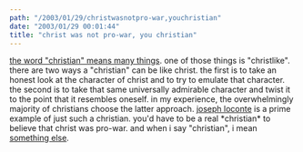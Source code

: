 ```yaml
---
path: "/2003/01/29/christwasnotpro-war,youchristian" 
date: "2003/01/29 00:01:44" 
title: "christ was not pro-war, you christian" 
---
```

<p><a href="http://dictionary.reference.com/search?q=christian">the word "christian" means many things</a>. one of those things is "christlike". there are two ways a "christian" can be like christ. the first is to take an honest look at the character of christ and to try to emulate that character. the second is to take that same universally admirable character and twist it to the point that it resembles oneself. in my experience, the overwhelmingly majority of christians choose the latter approach. <a href="http://www.nytimes.com/2003/01/28/opinion/28LOCO.html?ex=1044334800&amp;en=ac051daf06661d72&amp;ei=5007&amp;partner=USERLAND">joseph loconte</a> is a prime example of just such a christian. you'd have to be a real *christian* to believe that christ was pro-war. and when i say "christian", i mean <a href="http://dictionary.reference.com/search?q=sophist">something else</a>.</p>
